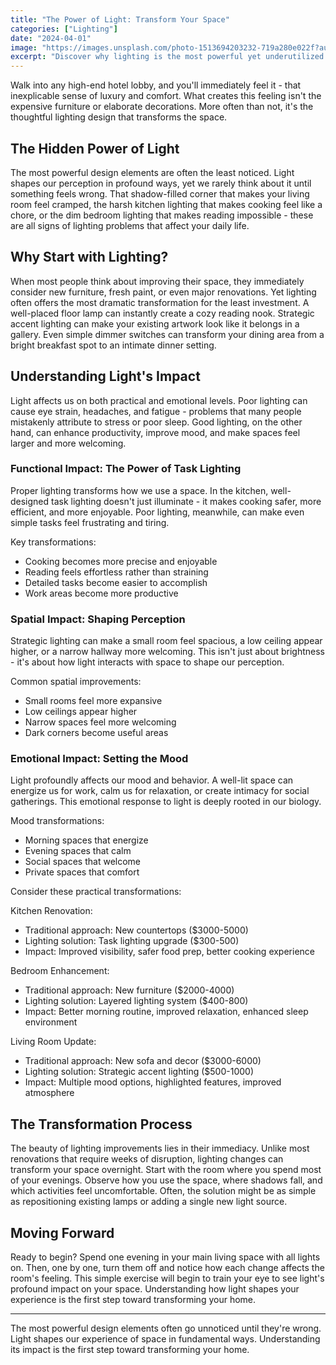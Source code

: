 ```yaml
---
title: "The Power of Light: Transform Your Space"
categories: ["Lighting"]
date: "2024-04-01"
image: "https://images.unsplash.com/photo-1513694203232-719a280e022f?auto=format&fit=crop&q=80&w=1920"
excerpt: "Discover why lighting is the most powerful yet underutilized tool in interior design. Learn how to transform your space through strategic lighting changes."
---
```


Walk into any high-end hotel lobby, and you'll immediately feel it - that inexplicable sense of luxury and comfort. What creates this feeling isn't the expensive furniture or elaborate decorations. More often than not, it's the thoughtful lighting design that transforms the space.

## The Hidden Power of Light

The most powerful design elements are often the least noticed. Light shapes our perception in profound ways, yet we rarely think about it until something feels wrong. That shadow-filled corner that makes your living room feel cramped, the harsh kitchen lighting that makes cooking feel like a chore, or the dim bedroom lighting that makes reading impossible - these are all signs of lighting problems that affect your daily life.

## Why Start with Lighting?

When most people think about improving their space, they immediately consider new furniture, fresh paint, or even major renovations. Yet lighting often offers the most dramatic transformation for the least investment. A well-placed floor lamp can instantly create a cozy reading nook. Strategic accent lighting can make your existing artwork look like it belongs in a gallery. Even simple dimmer switches can transform your dining area from a bright breakfast spot to an intimate dinner setting.

## Understanding Light's Impact

Light affects us on both practical and emotional levels. Poor lighting can cause eye strain, headaches, and fatigue - problems that many people mistakenly attribute to stress or poor sleep. Good lighting, on the other hand, can enhance productivity, improve mood, and make spaces feel larger and more welcoming.

### Functional Impact: The Power of Task Lighting
Proper lighting transforms how we use a space. In the kitchen, well-designed task lighting doesn't just illuminate - it makes cooking safer, more efficient, and more enjoyable. Poor lighting, meanwhile, can make even simple tasks feel frustrating and tiring.

Key transformations:
- Cooking becomes more precise and enjoyable
- Reading feels effortless rather than straining
- Detailed tasks become easier to accomplish
- Work areas become more productive

### Spatial Impact: Shaping Perception
Strategic lighting can make a small room feel spacious, a low ceiling appear higher, or a narrow hallway more welcoming. This isn't just about brightness - it's about how light interacts with space to shape our perception.

Common spatial improvements:
- Small rooms feel more expansive
- Low ceilings appear higher
- Narrow spaces feel more welcoming
- Dark corners become useful areas

### Emotional Impact: Setting the Mood
Light profoundly affects our mood and behavior. A well-lit space can energize us for work, calm us for relaxation, or create intimacy for social gatherings. This emotional response to light is deeply rooted in our biology.

Mood transformations:
- Morning spaces that energize
- Evening spaces that calm
- Social spaces that welcome
- Private spaces that comfort

Consider these practical transformations:

Kitchen Renovation:
- Traditional approach: New countertops ($3000-5000)
- Lighting solution: Task lighting upgrade ($300-500)
- Impact: Improved visibility, safer food prep, better cooking experience

Bedroom Enhancement:
- Traditional approach: New furniture ($2000-4000)
- Lighting solution: Layered lighting system ($400-800)
- Impact: Better morning routine, improved relaxation, enhanced sleep environment

Living Room Update:
- Traditional approach: New sofa and decor ($3000-6000)
- Lighting solution: Strategic accent lighting ($500-1000)
- Impact: Multiple mood options, highlighted features, improved atmosphere

## The Transformation Process

The beauty of lighting improvements lies in their immediacy. Unlike most renovations that require weeks of disruption, lighting changes can transform your space overnight. Start with the room where you spend most of your evenings. Observe how you use the space, where shadows fall, and which activities feel uncomfortable. Often, the solution might be as simple as repositioning existing lamps or adding a single new light source.

## Moving Forward

Ready to begin? Spend one evening in your main living space with all lights on. Then, one by one, turn them off and notice how each change affects the room's feeling. This simple exercise will begin to train your eye to see light's profound impact on your space. Understanding how light shapes your experience is the first step toward transforming your home.

---

The most powerful design elements often go unnoticed until they're wrong. Light shapes our experience of space in fundamental ways. Understanding its impact is the first step toward transforming your home.
